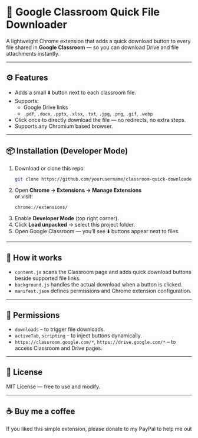 # 🧩 Google Classroom Quick File Downloader

A lightweight Chrome extension that adds a quick download button to every file shared in **Google Classroom** — so you can download Drive and file attachments instantly.

---

## ⚙️ Features
- Adds a small ⬇️ button next to each classroom file.
- Supports:
  - Google Drive links  
  - `.pdf`, `.docx`, `.pptx`, `.xlsx`, `.txt`, `.jpg`, `.png`, `.gif`, `.webp`
- Click once to directly download the file — no redirects, no extra steps.
- Supports any Chromium based browser.

---

## 📦 Installation (Developer Mode)
1. Download or clone this repo:
   ```bash
   git clone https://github.com/yourusername/classroom-quick-downloader.git
   ```
2. Open **Chrome → Extensions → Manage Extensions**  
   or visit:  
   ```
   chrome://extensions/
   ```
3. Enable **Developer Mode** (top right corner).  
4. Click **Load unpacked** → select this project folder.  
5. Open Google Classroom — you’ll see ⬇️ buttons appear next to files.

---

## 🧠 How it works
- `content.js` scans the Classroom page and adds quick download buttons beside supported file links.  
- `background.js` handles the actual download when a button is clicked.  
- `manifest.json` defines permissions and Chrome extension configuration.

---

## 🧰 Permissions
- `downloads` – to trigger file downloads.  
- `activeTab`, `scripting` – to inject buttons dynamically.  
- `https://classroom.google.com/*`, `https://drive.google.com/*` – to access Classroom and Drive pages.

---

## 🪪 License
MIT License — free to use and modify.

---

## ☕ Buy me a coffee
If you liked this simple extension, please donate to my PayPal to help me out
